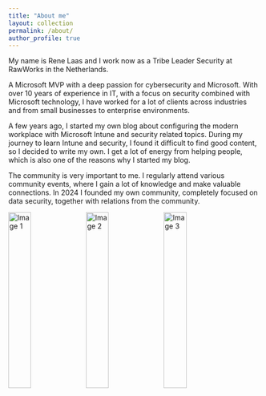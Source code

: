 ```yaml
---
title: "About me"
layout: collection
permalink: /about/
author_profile: true
---
```




My name is Rene Laas and I work now as a Tribe Leader Security at RawWorks in the Netherlands. 

A Microsoft MVP with a deep passion for cybersecurity and Microsoft. With over 10 years of experience in IT, with a focus on security combined with Microsoft technology, I have worked for a lot of clients across industries and from small businesses to enterprise environments.

A few years ago, I started my own blog about configuring the modern workplace with Microsoft Intune and security related topics. During my journey to learn Intune and security, I found it difficult to find good content, so I decided to write my own. I get a lot of energy from helping people, which is also one of the reasons why I started my blog.

The community is very important to me. I regularly attend various community events, where I gain a lot of knowledge and make valuable connections. In 2024 I founded my own community, completely focused on data security, together with relations from the community.
  

<div>
  <img src="/endpointcave/assets/branding/MVP_Badge_Avatar_Preferred_Blue3005_RGB.png" alt="Image 1" style="width: 30%;" />
  <img src="/endpointcave/assets/branding/microsoft365-enterprise-adminstrator-expert-600x600.png" alt="Image 2" style="width: 30%;" />
  <img src="/endpointcave/assets/branding/microsoft365-modern-desktop-administrator-associate-600x600.png" alt="Image 3" style="width: 30%;" />
</div>